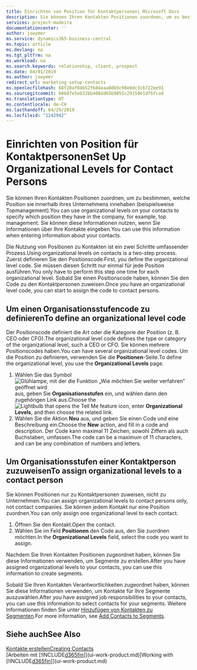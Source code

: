 ```yaml
---
title: Einrichten von Position für Kontaktpersonen| Microsoft Docs
description: Sie können Ihren Kontakten Positionen zuordnen, um zu bestimmen, welche Position sie innerhalb ihres Unternehmens innehaben (beispielsweise Topmanagement).
services: project-madeira
documentationcenter: ''
author: jswymer
ms.service: dynamics365-business-central
ms.topic: article
ms.devlang: na
ms.tgt_pltfrm: na
ms.workload: na
ms.search.keywords: relationship, client, prospect
ms.date: 04/01/2019
ms.author: jswymer
redirect_url: marketing-setup-contacts
ms.openlocfilehash: 68f20af84652f684eaa0d69c98e0dc3cb722ee91
ms.sourcegitcommit: 60b87e5eb32bb408dd65b9855c29159b1dfbfca8
ms.translationtype: HT
ms.contentlocale: de-CH
ms.lasthandoff: 04/29/2019
ms.locfileid: "1242942"
---
```

# <a name="set-up-organizational-levels-for-contact-persons"></a><span data-ttu-id="08dab-103">Einrichten von Position für Kontaktpersonen</span><span class="sxs-lookup"><span data-stu-id="08dab-103">Set Up Organizational Levels for Contact Persons</span></span>
<span data-ttu-id="08dab-104">Sie können Ihren Kontakten Positionen zuordnen, um zu bestimmen, welche Position sie innerhalb ihres Unternehmens innehaben (beispielsweise Topmanagement).</span><span class="sxs-lookup"><span data-stu-id="08dab-104">You can use organizational levels on your contacts to specify which position they have in the company, for example, top management.</span></span> <span data-ttu-id="08dab-105">Sie können diese Informationen nutzen, wenn Sie Informationen über Ihre Kontakte eingeben.</span><span class="sxs-lookup"><span data-stu-id="08dab-105">You can use this information when entering information about your contacts.</span></span>

<span data-ttu-id="08dab-106">Die Nutzung von Positionen zu Kontakten ist ein zwei Schritte umfassender Prozess.</span><span class="sxs-lookup"><span data-stu-id="08dab-106">Using organizational levels on contacts is a two-step process.</span></span> <span data-ttu-id="08dab-107">Zuerst definieren Sie den Positionscode.</span><span class="sxs-lookup"><span data-stu-id="08dab-107">First, you define the organizational level code.</span></span> <span data-ttu-id="08dab-108">Sie müssen diesen Schritt nur einmal für jede Position ausführen.</span><span class="sxs-lookup"><span data-stu-id="08dab-108">You only have to perform this step one time for each organizational level.</span></span> <span data-ttu-id="08dab-109">Sobald Sie einen Positionscode haben, können Sie den Code zu den Kontaktpersonen zuweisen.</span><span class="sxs-lookup"><span data-stu-id="08dab-109">Once you have an organizational level code, you can start to assign the code to contact persons.</span></span>

## <a name="to-define-an-organizational-level-code"></a><span data-ttu-id="08dab-110">Um einen Organisationsstufencode zu definieren</span><span class="sxs-lookup"><span data-stu-id="08dab-110">To define an organizational level code</span></span>
<span data-ttu-id="08dab-111">Der Positionscode definiert die Art oder die Kategorie der Position (z. B. CEO oder CFO).</span><span class="sxs-lookup"><span data-stu-id="08dab-111">The organizational level code defines the type or category of the organizational level, such a CEO  or CFO.</span></span> <span data-ttu-id="08dab-112">Sie können mehrere Positionscodes haben.</span><span class="sxs-lookup"><span data-stu-id="08dab-112">You can have several organizational level codes.</span></span> <span data-ttu-id="08dab-113">Um die Position zu definieren, verwenden Sie die **Positionen**-Seite.</span><span class="sxs-lookup"><span data-stu-id="08dab-113">To define the organizational level, you use the **Organizational Levels** page.</span></span>

1. <span data-ttu-id="08dab-114">Wählen Sie das Symbol ![Glühlampe, mit der die Funktion „Wie möchten Sie weiter verfahren“ geöffnet wird](media/ui-search/search_small.png "Wie möchten Sie weiter verfahren?") aus, geben Sie **Organisationsstufen** ein, und wählen dann den zugehörigen Link aus.</span><span class="sxs-lookup"><span data-stu-id="08dab-114">Choose the ![Lightbulb that opens the Tell Me feature](media/ui-search/search_small.png "Tell me what you want to do") icon, enter **Organizational Levels**, and then choose the related link.</span></span>
2. <span data-ttu-id="08dab-115">Wählen Sie die Aktion **Neu** aus, und geben Sie einen Code und eine Beschreibung ein.</span><span class="sxs-lookup"><span data-stu-id="08dab-115">Choose the **New** action, and fill in a code and description.</span></span> <span data-ttu-id="08dab-116">Der Code kann maximal 11 Zeichen, sowohl Ziffern als auch Buchstaben, umfassen.</span><span class="sxs-lookup"><span data-stu-id="08dab-116">The code can be a maximum of 11 characters, and can be any combination of numbers and letters.</span></span>

## <a name="to-assign-organizational-levels-to-a-contact-person"></a><span data-ttu-id="08dab-117">Um Organisationsstufen einer Kontaktperson zuzuweisen</span><span class="sxs-lookup"><span data-stu-id="08dab-117">To assign organizational levels to a contact person</span></span>
<span data-ttu-id="08dab-118">Sie können Positionen nur zu Kontaktpersonen zuweisen, nicht zu Unternehmen.</span><span class="sxs-lookup"><span data-stu-id="08dab-118">You can assign organizational levels to contact persons only, not contact companies.</span></span> <span data-ttu-id="08dab-119">Sie können jedem Kontakt nur eine Position zuordnen.</span><span class="sxs-lookup"><span data-stu-id="08dab-119">You can only assign one organizational level to each contact.</span></span>

1. <span data-ttu-id="08dab-120">Öffnen Sie den Kontakt.</span><span class="sxs-lookup"><span data-stu-id="08dab-120">Open the contact.</span></span>
2. <span data-ttu-id="08dab-121">Wählen Sie im Feld **Positionen** den Code aus, den Sie zuordnen möchten.</span><span class="sxs-lookup"><span data-stu-id="08dab-121">In the **Organizational Levels** field, select the code you want to assign.</span></span>

<span data-ttu-id="08dab-122">Nachdem Sie Ihren Kontakten Positionen zugeordnet haben, können Sie diese Informationen verwenden, um Segmente zu erstellen.</span><span class="sxs-lookup"><span data-stu-id="08dab-122">After you have assigned organizational levels to your contacts, you can use this information to create segments.</span></span>

<span data-ttu-id="08dab-123">Sobald Sie Ihren Kontakten Verantwortlichkeiten zugeordnet haben, können Sie diese Informationen verwenden, um Kontakte für Ihre Segmente auszuwählen.</span><span class="sxs-lookup"><span data-stu-id="08dab-123">After you have assigned job responsibilities to your contacts, you can use this information to select contacts for your segments.</span></span> <span data-ttu-id="08dab-124">Weitere Informationen finden Sie unter [Hinzufügen von Kontakten zu Segmenten](marketing-add-contact-segment.md).</span><span class="sxs-lookup"><span data-stu-id="08dab-124">For more information, see [Add Contacts to Segments](marketing-add-contact-segment.md).</span></span>

## <a name="see-also"></a><span data-ttu-id="08dab-125">Siehe auch</span><span class="sxs-lookup"><span data-stu-id="08dab-125">See Also</span></span>
[<span data-ttu-id="08dab-126">Kontakte erstellen</span><span class="sxs-lookup"><span data-stu-id="08dab-126">Creating Contacts</span></span>](marketing-create-contact-companies.md)  
<span data-ttu-id="08dab-127">[Arbeiten mit [!INCLUDE[d365fin](includes/d365fin_md.md)]](ui-work-product.md)</span><span class="sxs-lookup"><span data-stu-id="08dab-127">[Working with [!INCLUDE[d365fin](includes/d365fin_md.md)]](ui-work-product.md)</span></span>  
